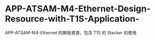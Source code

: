 # APP-ATSAM-M4-Ethernet-Design-Resource-with-T1S-Application-
APP-ATSAM-M4-Ethernet 的開發資源，包含 T1S 的 Stacker 的使用
